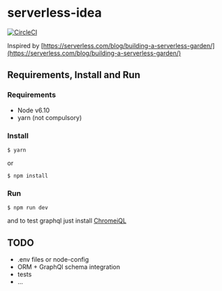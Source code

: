 # serverless-idea

[![CircleCI](https://circleci.com/gh/gvnn/serverless-idea.svg?style=svg)](https://circleci.com/gh/gvnn/serverless-idea)

Inspired by [https://serverless.com/blog/building-a-serverless-garden/](https://serverless.com/blog/building-a-serverless-garden/)

## Requirements, Install and Run

### Requirements

- Node v6.10
- yarn (not compulsory)

### Install

	$ yarn

or

	$ npm install

### Run

	$ npm run dev

and to test graphql just install [ChromeiQL](https://chrome.google.com/webstore/detail/chromeiql/fkkiamalmpiidkljmicmjfbieiclmeij)

## TODO

- .env files or node-config
- ORM + GraphQl schema integration
- tests
- ...
